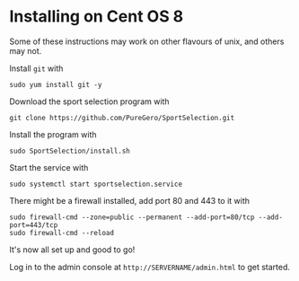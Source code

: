 Installing on Cent OS 8
==========
Some of these instructions may work on other flavours of unix, and others may
not.

Install `git` with

    sudo yum install git -y

Download the sport selection program with

    git clone https://github.com/PureGero/SportSelection.git

Install the program with

    sudo SportSelection/install.sh
    
Start the service with

    sudo systemctl start sportselection.service

There might be a firewall installed, add port 80 and 443 to it with

    sudo firewall-cmd --zone=public --permanent --add-port=80/tcp --add-port=443/tcp
    sudo firewall-cmd --reload

It's now all set up and good to go!

Log in to the admin console at `http://SERVERNAME/admin.html` to get started.